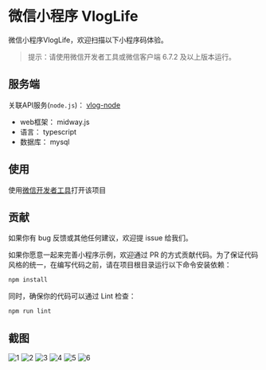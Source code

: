 # 微信小程序 VlogLife
微信小程序VlogLife，欢迎扫描以下小程序码体验。

> 提示：请使用微信开发者工具或微信客户端 6.7.2 及以上版本运行。

## 服务端

关联API服务(`node.js`)： [vlog-node](https://github.com/jigang-duan/vlog-node)

- web框架： midway.js
- 语言： typescript
- 数据库： mysql

## 使用

使用[微信开发者工具](https://developers.weixin.qq.com/miniprogram/dev/devtools/download.html)打开该项目

## 贡献

如果你有 bug 反馈或其他任何建议，欢迎提 issue 给我们。

如果你愿意一起来完善小程序示例，欢迎通过 PR 的方式贡献代码。为了保证代码风格的统一，在编写代码之前，请在项目根目录运行以下命令安装依赖：

```bash
npm install
```

同时，确保你的代码可以通过 Lint 检查：

```bash
npm run lint
```

## 截图

![1](./doc/2601562303135_.pic.jpg)
![2](./doc/2611562303185_.pic.jpg)
![3](./doc/2621562303214_.pic.jpg)
![4](./doc/2631562303243_.pic.jpg)
![5](./doc/2641562303291_.pic.jpg)
![6](./doc/2651562303350_.pic.jpg)

